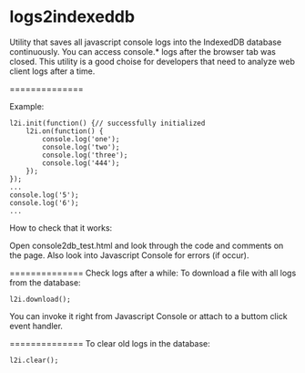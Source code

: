 logs2indexeddb
==============

Utility that saves all javascript console logs into the IndexedDB database continuously.
You can access console.* logs after the browser tab was closed.
This utility is a good choise for developers that need to analyze web client logs after a time.

==============

Example:

    l2i.init(function() {// successfully initialized
        l2i.on(function() {
            console.log('one');
            console.log('two');
            console.log('three');
            console.log('444');
        });
    });
    ...
    console.log('5');
    console.log('6');
    ...

How to check that it works:

Open console2db_test.html and look through the code and comments on the page. Also look into Javascript Console for errors (if occur).

==============
Check logs after a while:
To download a file with all logs from the database:

    l2i.download();

You can invoke it right from Javascript Console or attach to a buttom click event handler.


==============
To clear old logs in the database:

    l2i.clear();
